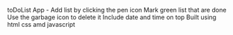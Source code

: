 toDoList App -
Add list by clicking the pen icon
Mark green list that are done
Use the garbage icon to delete it
Include date and time on top
Built using html css amd javascript
